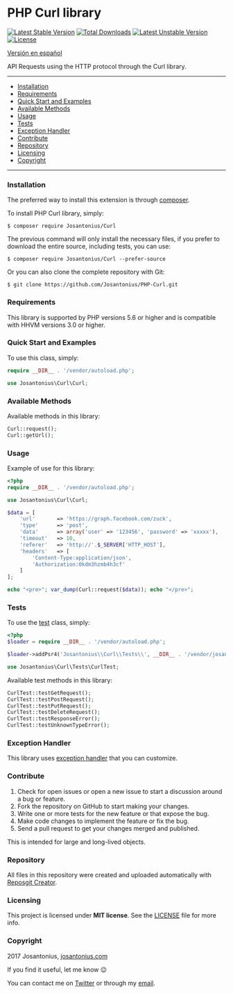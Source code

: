 # PHP Curl library

[![Latest Stable Version](https://poser.pugx.org/josantonius/curl/v/stable)](https://packagist.org/packages/josantonius/curl) [![Total Downloads](https://poser.pugx.org/josantonius/curl/downloads)](https://packagist.org/packages/josantonius/curl) [![Latest Unstable Version](https://poser.pugx.org/josantonius/curl/v/unstable)](https://packagist.org/packages/josantonius/curl) [![License](https://poser.pugx.org/josantonius/curl/license)](https://packagist.org/packages/josantonius/curl)

[Versión en español](README-ES.md)

API Requests using the HTTP protocol through the Curl library.

---

- [Installation](#installation)
- [Requirements](#requirements)
- [Quick Start and Examples](#quick-start-and-examples)
- [Available Methods](#available-methods)
- [Usage](#usage)
- [Tests](#tests)
- [Exception Handler](#exception-handler)
- [Contribute](#contribute)
- [Repository](#repository)
- [Licensing](#licensing)
- [Copyright](#copyright)

---

### Installation

The preferred way to install this extension is through [composer](http://getcomposer.org/download/).

To install PHP Curl library, simply:

    $ composer require Josantonius/Curl

The previous command will only install the necessary files, if you prefer to download the entire source, including tests, you can use:

    $ composer require Josantonius/Curl --prefer-source

Or you can also clone the complete repository with Git:

    $ git clone https://github.com/Josantonius/PHP-Curl.git

### Requirements

This library is supported by PHP versions 5.6 or higher and is compatible with HHVM versions 3.0 or higher.

### Quick Start and Examples

To use this class, simply:

```php
require __DIR__ . '/vendor/autoload.php';

use Josantonius\Curl\Curl;
```
### Available Methods

Available methods in this library:

```php
Curl::request();
Curl::getUrl();
```
### Usage

Example of use for this library:

```php
<?php
require __DIR__ . '/vendor/autoload.php';

use Josantonius\Curl\Curl;

$data = [
    'url'       => 'https://graph.facebook.com/zuck',
    'type'      => 'post',
    'data'      => array('user' => '123456', 'password' => 'xxxxx'),
    'timeout'   => 10,
    'referer'   => 'http://'.$_SERVER['HTTP_HOST'],
    'headers'   => [
        'Content-Type:application/json', 
        'Authorization:0kdm3hzmb4h3cf'
    ]
];

echo "<pre>"; var_dump(Curl::request($data)); echo "</pre>";
```

### Tests 

To use the [test](tests) class, simply:

```php
<?php
$loader = require __DIR__ . '/vendor/autoload.php';

$loader->addPsr4('Josantonius\\Curl\\Tests\\', __DIR__ . '/vendor/josantonius/curl/tests');

use Josantonius\Curl\Tests\CurlTest;

```
Available test methods in this library:

```php
CurlTest::testGetRequest();
CurlTest::testPostRequest();
CurlTest::testPutRequest();
CurlTest::testDeleteRequest();
CurlTest::testResponseError();
CurlTest::testUnknownTypeError();
```

### Exception Handler

This library uses [exception handler](src/Exception) that you can customize.
### Contribute
1. Check for open issues or open a new issue to start a discussion around a bug or feature.
1. Fork the repository on GitHub to start making your changes.
1. Write one or more tests for the new feature or that expose the bug.
1. Make code changes to implement the feature or fix the bug.
1. Send a pull request to get your changes merged and published.

This is intended for large and long-lived objects.

### Repository

All files in this repository were created and uploaded automatically with [Reposgit Creator](https://github.com/Josantonius/BASH-Reposgit).

### Licensing

This project is licensed under **MIT license**. See the [LICENSE](LICENSE) file for more info.

### Copyright

2017 Josantonius, [josantonius.com](https://josantonius.com/)

If you find it useful, let me know :wink:

You can contact me on [Twitter](https://twitter.com/Josantonius) or through my [email](mailto:hello@josantonius.com).